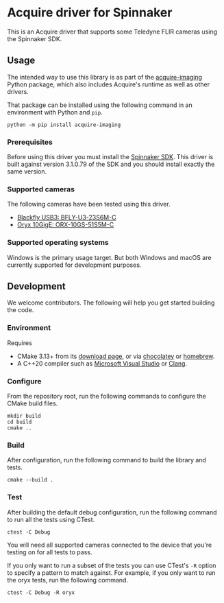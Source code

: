 # Acquire driver for Spinnaker

This is an Acquire driver that supports some Teledyne FLIR cameras using the Spinnaker SDK.

## Usage

The intended way to use this library is as part of the [acquire-imaging](https://github.com/acquire-project/acquire-python)
Python package, which also includes Acquire's runtime as well as other drivers.

That package can be installed using the following command in an environment with Python and `pip`.

```
python -m pip install acquire-imaging
```

### Prerequisites

Before using this driver you must install the [Spinnaker SDK](https://www.flir.com/products/spinnaker-sdk/?vertical=machine+vision&segment=iis).
This driver is built against version 3.1.0.79 of the SDK and you should install exactly the same version.

### Supported cameras

The following cameras have been tested using this driver.

- [Blackfly USB3: BFLY-U3-23S6M-C](https://www.flir.com/products/blackfly-usb3/?model=BFLY-U3-23S6M-C&vertical=machine+vision&segment=iis)
- [Oryx 10GigE: ORX-10GS-51S5M-C](https://www.flir.com/products/oryx-10gige/?model=ORX-10GS-51S5M-C&vertical=machine+vision&segment=iis)

### Supported operating systems

Windows is the primary usage target.
But both Windows and macOS are currently supported for development purposes.

## Development

We welcome contributors. The following will help you get started building the code.

### Environment

Requires

- CMake 3.13+ from its [download page](https://cmake.org/download/), or via
  [chocolatey](https://community.chocolatey.org/packages/cmake) or [homebrew](https://formulae.brew.sh/formula/cmake).
- A C++20 compiler such as [Microsoft Visual Studio](https://visualstudio.microsoft.com/downloads/) or [Clang](https://clang.llvm.org/).


### Configure

From the repository root, run the following commands to configure the CMake build files.

```
mkdir build
cd build
cmake ..
```

### Build

After configuration, run the following command to build the library and tests.

```
cmake --build .
```

### Test

After building the default debug configuration, run the following command to run all the tests using CTest.

```
ctest -C Debug
```

You will need all supported cameras connected to the device that you're testing on for all tests to pass.

If you only want to run a subset of the tests you can use CTest's `-R` option to specify a pattern to match against.
For example, if you only want to run the oryx tests, run the following command.

```
ctest -C Debug -R oryx
```
